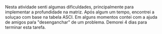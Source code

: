 Nesta atividade senti algumas dificuldades, principalmente para implementar a profundidade na matriz. Após algum um tempo, 
encontrei a soluçao com base na tabela ASCI. Em alguns momentos contei com a ajuda de amigos paŕa "desenganchar" de um problema. Demorei 4 dias para terminar esta tarefa.
